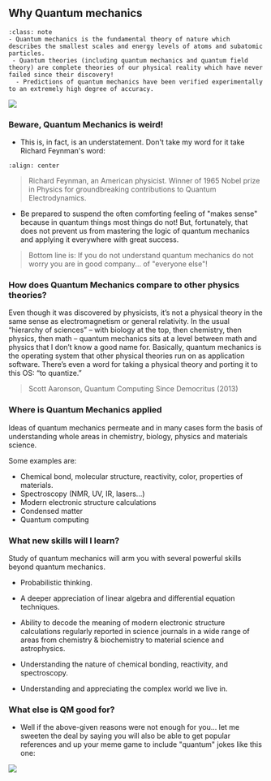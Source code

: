 
## Why Quantum mechanics

```{admonition} What you need to know
:class: note
- Quantum mechanics is the fundamental theory of nature which describes the smallest scales and energy levels of atoms and subatomic particles. 
 - Quantum theories (including quantum mechanics and quantum field theory) are complete theories of our physical reality which have never failed since their discovery!  
  - Predictions of quantum mechanics have been verified experimentally to an extremely high degree of accuracy. 
```

![](./images/qm.png)


### Beware, Quantum Mechanics is weird! 

- This is, in fact, is an understatement. Don't take my word for it take Richard Feynman's word: 


```{image} ./images/feynman.png
:align: center
```

> Richard Feynman, an American physicist. Winner of 1965 Nobel prize in Physics for groundbreaking contributions to Quantum Electrodynamics.
 
- Be prepared to suspend the often comforting feeling of "makes sense" because in quantum things most things do not! But, fortunately, that does not prevent us from mastering the logic of quantum mechanics and applying it everywhere with great success.

> Bottom line is: If you do not understand quantum mechanics do not worry you are in good company... of "everyone else"! 

### How does Quantum Mechanics compare to other physics theories?

Even though it was discovered by physicists, it’s not a physical theory in the same sense as electromagnetism or general relativity. In the usual “hierarchy of sciences” – with biology at the top, then chemistry, then physics, then math – quantum mechanics sits at a
 level between math and physics that I don’t know a good name for. Basically, quantum mechanics is the operating system that other physical theories run on as application software. There’s even a word for taking a physical theory and porting it to this OS: “to quantize.”

 > Scott Aaronson, Quantum Computing Since Democritus (2013)

### Where is Quantum Mechanics applied

Ideas of quantum mechanics permeate and in many cases form the basis of understanding whole areas in chemistry, biology, physics and materials science. 

Some examples are:

- Chemical bond, molecular structure, reactivity, color, properties of materials.
- Spectroscopy (NMR, UV, IR, lasers...)
- Modern electronic structure calculations
- Condensed matter 
- Quantum computing

### What new skills will I learn?

Study of quantum mechanics will arm you with several powerful skills beyond quantum mechanics. 

- Probabilistic thinking. 

- A deeper appreciation of linear algebra and differential equation techniques. 

- Ability to decode the meaning of modern electronic structure calculations regularly reported in science journals in a wide range of areas from chemistry & biochemistry to material science and astrophysics.

- Understanding the nature of chemical bonding, reactivity, and spectroscopy.

- Understanding and appreciating the complex world we live in. 


### What else is QM good for?

- Well if the above-given reasons were not enough for you... let me sweeten the deal by saying you will also be able to get popular references and up your meme game to include "quantum" jokes like this one:

![](./images/qm_meme.jpeg)




